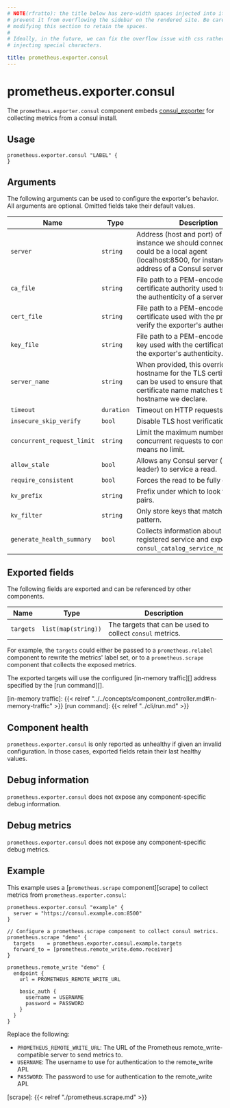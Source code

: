 ```yaml
---
# NOTE(rfratto): the title below has zero-width spaces injected into it to
# prevent it from overflowing the sidebar on the rendered site. Be careful when
# modifying this section to retain the spaces.
#
# Ideally, in the future, we can fix the overflow issue with css rather than
# injecting special characters.

title: prometheus.exporter.​consul
---
```


# prometheus.exporter.consul
The `prometheus.exporter.consul` component embeds
[consul_exporter](github.com/prometheus/consul_exporter) for collecting metrics from a consul install.

## Usage

```river
prometheus.exporter.consul "LABEL" {
}
```

## Arguments
The following arguments can be used to configure the exporter's behavior.
All arguments are optional. Omitted fields take their default values.

Name | Type | Description | Default | Required
---- | ---- | ----------- | ------- | --------
`server`                  | `string`   | Address (host and port) of the Consul instance we should connect to. This could be a local agent (localhost:8500, for instance), or the address of a Consul server. | `http://localhost:8500` | no
`ca_file`                 | `string`   | File path to a PEM-encoded certificate authority used to validate the authenticity of a server certificate.  | | no
`cert_file`               | `string`   | File path to a PEM-encoded certificate used with the private key to verify the exporter's authenticity. | | no
`key_file`                | `string`   | File path to a PEM-encoded private key used with the certificate to verify the exporter's authenticity. | | no
`server_name`             | `string`   | When provided, this overrides the hostname for the TLS certificate. It can be used to ensure that the certificate name matches the hostname we declare. | | no
`timeout`                 | `duration` | Timeout on HTTP requests to consul.  | 500ms | no
`insecure_skip_verify`    | `bool`     | Disable TLS host verification. | false | no
`concurrent_request_limit`| `string`   | Limit the maximum number of concurrent requests to consul, 0 means no limit. | | no
`allow_stale`             | `bool`     | Allows any Consul server (non-leader) to service a read. | `true` | no
`require_consistent`      | `bool`     | Forces the read to be fully consistent. | | no
`kv_prefix`               | `string`   | Prefix under which to look for KV pairs. | | no
`kv_filter`               | `string`   | Only store keys that match this regex pattern. | `.*` | no
`generate_health_summary` | `bool`     | Collects information about each registered service and exports `consul_catalog_service_node_healthy`. | `true` | no

## Exported fields
The following fields are exported and can be referenced by other components.

Name      | Type                | Description
--------- | ------------------- | -----------
`targets` | `list(map(string))` | The targets that can be used to collect `consul` metrics.

For example, the `targets` could either be passed to a `prometheus.relabel`
component to rewrite the metrics' label set, or to a `prometheus.scrape`
component that collects the exposed metrics.

The exported targets will use the configured [in-memory traffic][] address
specified by the [run command][].

[in-memory traffic]: {{< relref "../../concepts/component_controller.md#in-memory-traffic" >}}
[run command]: {{< relref "../cli/run.md" >}}

## Component health

`prometheus.exporter.consul` is only reported as unhealthy if given
an invalid configuration. In those cases, exported fields retain their last
healthy values.

## Debug information

`prometheus.exporter.consul` does not expose any component-specific
debug information.

## Debug metrics

`prometheus.exporter.consul` does not expose any component-specific
debug metrics.

## Example

This example uses a [`prometheus.scrape` component][scrape] to collect metrics
from `prometheus.exporter.consul`:

```river
prometheus.exporter.consul "example" {
  server = "https://consul.example.com:8500"
}

// Configure a prometheus.scrape component to collect consul metrics.
prometheus.scrape "demo" {
  targets    = prometheus.exporter.consul.example.targets
  forward_to = [prometheus.remote_write.demo.receiver]
}

prometheus.remote_write "demo" {
  endpoint {
    url = PROMETHEUS_REMOTE_WRITE_URL

    basic_auth {
      username = USERNAME
      password = PASSWORD
    }
  }
}
```
Replace the following:
  - `PROMETHEUS_REMOTE_WRITE_URL`: The URL of the Prometheus remote_write-compatible server to send metrics to.
  - `USERNAME`: The username to use for authentication to the remote_write API.
  - `PASSWORD`: The password to use for authentication to the remote_write API.

[scrape]: {{< relref "./prometheus.scrape.md" >}}
